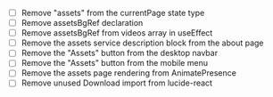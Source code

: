 - [ ] Remove "assets" from the currentPage state type
- [ ] Remove assetsBgRef declaration
- [ ] Remove assetsBgRef from videos array in useEffect
- [ ] Remove the assets service description block from the about page
- [ ] Remove the "Assets" button from the desktop navbar
- [ ] Remove the "Assets" button from the mobile menu
- [ ] Remove the assets page rendering from AnimatePresence
- [ ] Remove unused Download import from lucide-react
